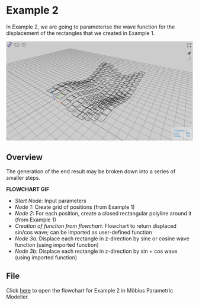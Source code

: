 # Example 2

In Example 2, we are going to parameterise the wave function for the displacement of the rectangles that we created in Example 1.

![End Result](./imgs/6.3.0-example2-overview.png)

## Overview

The generation of the end result may be broken down into a series of smaller steps.

**FLOWCHART GIF**

* *Start Node:* Input parameters
* *Node 1:* Create grid of positions (from Example 1)
* *Node 2:* For each position, create a closed rectangular polyline around it (from Example 1)
* *Creation of function from flowchart*: Flowchart to return displaced sin/cos wave; can be imported as user-defined function
* *Node 3a:* Displace each rectangle in z-direction by sine or cosine wave function (using imported function)
* *Node 3b:* Displace each rectangle in z-direction by sin + cos wave (using imported function)

## File

Click [here](https://design-automation.github.io/mobius-parametric-modeller/) to open the flowchart for Example 2 in Möbius Parametric Modeller.
